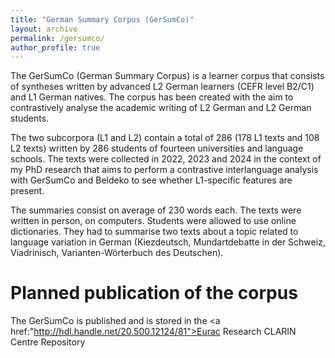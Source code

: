 ```yaml
---
title: "German Summary Corpus (GerSumCo)"
layout: archive
permalink: /gersumco/
author_profile: true
---
```

The GerSumCo (German Summary  Corpus) is a learner corpus that consists of syntheses written by advanced L2 German learners (CEFR level B2/C1) and L1 German natives. The corpus has been created with the aim to contrastively analyse the academic writing of L2 German and L2 German students.

The two subcorpora (L1 and L2) contain a total of 286 (178 L1 texts and 108 L2 texts) written by 286 students of fourteen universities and language schools. The texts were collected in 2022, 2023 and 2024 in the context of my PhD research that aims to perform a contrastive interlanguage analysis with GerSumCo and Beldeko to see whether L1-specific features are present. 

The summaries consist on average of 230 words each. The texts were written in person, on computers. Students were allowed to use online dictionaries. They had to summarise two texts about a topic related to language variation in German (Kiezdeutsch, Mundartdebatte in der Schweiz, Viadrinisch, Varianten-Wörterbuch des Deutschen).

Planned publication of the corpus
===
The GerSumCo is published and is stored in the <a href:"http://hdl.handle.net/20.500.12124/81">Eurac Research CLARIN Centre Repository</a>